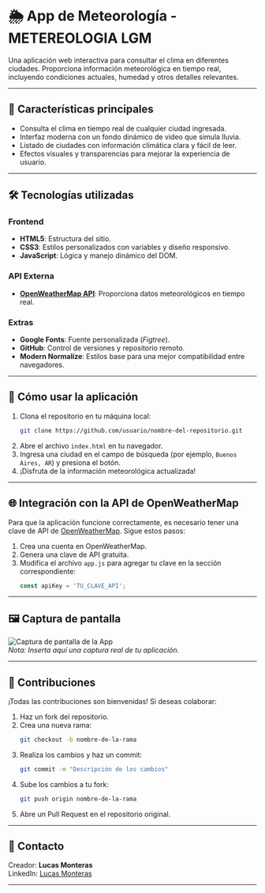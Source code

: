 # 🌦️ App de Meteorología - **METEREOLOGIA LGM**  

Una aplicación web interactiva para consultar el clima en diferentes ciudades. Proporciona información meteorológica en tiempo real, incluyendo condiciones actuales, humedad y otros detalles relevantes.

---

## 🚀 **Características principales**  

- Consulta el clima en tiempo real de cualquier ciudad ingresada.
- Interfaz moderna con un fondo dinámico de video que simula lluvia.
- Listado de ciudades con información climática clara y fácil de leer.
- Efectos visuales y transparencias para mejorar la experiencia de usuario.

---

## 🛠️ **Tecnologías utilizadas**

### **Frontend**
- **HTML5**: Estructura del sitio.
- **CSS3**: Estilos personalizados con variables y diseño responsivo.
- **JavaScript**: Lógica y manejo dinámico del DOM.

### **API Externa**
- **[OpenWeatherMap API](https://openweathermap.org/)**: Proporciona datos meteorológicos en tiempo real.

### **Extras**
- **Google Fonts**: Fuente personalizada (*Figtree*).
- **GitHub**: Control de versiones y repositorio remoto.
- **Modern Normalize**: Estilos base para una mejor compatibilidad entre navegadores.

---

## 📄 **Cómo usar la aplicación**

1. Clona el repositorio en tu máquina local:
   ```bash
   git clone https://github.com/usuario/nombre-del-repositorio.git
   ```
2. Abre el archivo `index.html` en tu navegador.
3. Ingresa una ciudad en el campo de búsqueda (por ejemplo, `Buenos Aires, AR`) y presiona el botón.
4. ¡Disfruta de la información meteorológica actualizada!

---

## 🌐 **Integración con la API de OpenWeatherMap**

Para que la aplicación funcione correctamente, es necesario tener una clave de API de [OpenWeatherMap](https://openweathermap.org/). Sigue estos pasos:  

1. Crea una cuenta en OpenWeatherMap.
2. Genera una clave de API gratuita.
3. Modifica el archivo `app.js` para agregar tu clave en la sección correspondiente:
   ```javascript
   const apiKey = 'TU_CLAVE_API';
   ```

---

## 🖼️ **Captura de pantalla**

![Captura de pantalla de la App](https://via.placeholder.com/800x400)  
*Nota: Inserta aquí una captura real de tu aplicación.*

---

## 🤝 **Contribuciones**  

¡Todas las contribuciones son bienvenidas! Si deseas colaborar:  

1. Haz un fork del repositorio.
2. Crea una nueva rama:  
   ```bash
   git checkout -b nombre-de-la-rama
   ```
3. Realiza los cambios y haz un commit:
   ```bash
   git commit -m "Descripción de los cambios"
   ```
4. Sube los cambios a tu fork:
   ```bash
   git push origin nombre-de-la-rama
   ```
5. Abre un Pull Request en el repositorio original.

---

## 📧 **Contacto**

Creador: **Lucas Monteras**  
LinkedIn: [Lucas Monteras](https://www.linkedin.com/in/lucas-monteras/)  

---
